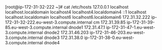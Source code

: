 [root@ip-172-31-32-222 ~]# cat /etc/hosts
127.0.0.1   localhost localhost.localdomain localhost4 localhost4.localdomain4
::1         localhost localhost.localdomain localhost6 localhost6.localdomain6
172.31.32.222 ip-172-31-32-222.eu-west-3.compute.internal cm
172.31.39.85 ip-172-31-39-85.eu-west-3.compute.internal dnode1
172.31.47.1 ip-172-31-47-1.eu-west-3.compute.internal dnode2
172.31.46.203 ip-172-31-46-203.eu-west-3.compute.internal dnode3
172.31.38.0 ip-172-31-38-0.eu-west-3.compute.internal dnode4
